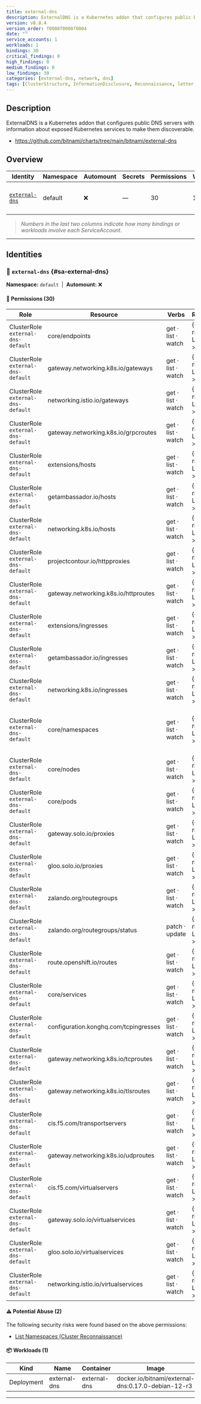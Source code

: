 ```yaml
---
title: external-dns
description: ExternalDNS is a Kubernetes addon that configures public DNS servers with information about exposed Kubernetes services to make them discoverable.
version: v8.8.4
version_order: f0008f0008f0004
date: ""
service_accounts: 1
workloads: 1
bindings: 30
critical_findings: 0
high_findings: 0
medium_findings: 0
low_findings: 30
categories: [external-dns, network, dns]
tags: [ClusterStructure, InformationDisclosure, Reconnaissance, letter-E]
---
```


## Description

ExternalDNS is a Kubernetes addon that configures public DNS servers with information about exposed Kubernetes services to make them discoverable.

- https://github.com/bitnami/charts/tree/main/bitnami/external-dns

## Overview

| Identity                           | Namespace | Automount | Secrets | Permissions | Workloads | Risk               |
| ---------------------------------- | --------- | --------- | ------- | ----------- | --------- | ------------------ |
| [`external-dns`](#sa-external-dns) | default   | ❌        | —       | 30          | 1         | {{< risk "Low" >}} |

> _Numbers in the last two columns indicate how many bindings or workloads involve each ServiceAccount._

---

## Identities

### 🤖 `external-dns` {#sa-external-dns}

**Namespace:** `default` &nbsp;|&nbsp; **Automount:** ❌

#### 🔑 Permissions (30)

| Role                               | Resource                              | Verbs              | Risk             | Tags                                                                                            |
| ---------------------------------- | ------------------------------------- | ------------------ | ---------------- | ----------------------------------------------------------------------------------------------- |
| ClusterRole `external-dns-default` | core/endpoints                        | get · list · watch | {{< risk Low >}} |                                                                                                 |
| ClusterRole `external-dns-default` | gateway.networking.k8s.io/gateways    | get · list · watch | {{< risk Low >}} |                                                                                                 |
| ClusterRole `external-dns-default` | networking.istio.io/gateways          | get · list · watch | {{< risk Low >}} |                                                                                                 |
| ClusterRole `external-dns-default` | gateway.networking.k8s.io/grpcroutes  | get · list · watch | {{< risk Low >}} |                                                                                                 |
| ClusterRole `external-dns-default` | extensions/hosts                      | get · list · watch | {{< risk Low >}} |                                                                                                 |
| ClusterRole `external-dns-default` | getambassador.io/hosts                | get · list · watch | {{< risk Low >}} |                                                                                                 |
| ClusterRole `external-dns-default` | networking.k8s.io/hosts               | get · list · watch | {{< risk Low >}} |                                                                                                 |
| ClusterRole `external-dns-default` | projectcontour.io/httpproxies         | get · list · watch | {{< risk Low >}} |                                                                                                 |
| ClusterRole `external-dns-default` | gateway.networking.k8s.io/httproutes  | get · list · watch | {{< risk Low >}} |                                                                                                 |
| ClusterRole `external-dns-default` | extensions/ingresses                  | get · list · watch | {{< risk Low >}} |                                                                                                 |
| ClusterRole `external-dns-default` | getambassador.io/ingresses            | get · list · watch | {{< risk Low >}} |                                                                                                 |
| ClusterRole `external-dns-default` | networking.k8s.io/ingresses           | get · list · watch | {{< risk Low >}} |                                                                                                 |
| ClusterRole `external-dns-default` | core/namespaces                       | get · list · watch | {{< risk Low >}} | {{< tag "ClusterStructure" >}} {{< tag "InformationDisclosure" >}} {{< tag "Reconnaissance" >}} |
| ClusterRole `external-dns-default` | core/nodes                            | get · list · watch | {{< risk Low >}} |                                                                                                 |
| ClusterRole `external-dns-default` | core/pods                             | get · list · watch | {{< risk Low >}} |                                                                                                 |
| ClusterRole `external-dns-default` | gateway.solo.io/proxies               | get · list · watch | {{< risk Low >}} |                                                                                                 |
| ClusterRole `external-dns-default` | gloo.solo.io/proxies                  | get · list · watch | {{< risk Low >}} |                                                                                                 |
| ClusterRole `external-dns-default` | zalando.org/routegroups               | get · list · watch | {{< risk Low >}} |                                                                                                 |
| ClusterRole `external-dns-default` | zalando.org/routegroups/status        | patch · update     | {{< risk Low >}} |                                                                                                 |
| ClusterRole `external-dns-default` | route.openshift.io/routes             | get · list · watch | {{< risk Low >}} |                                                                                                 |
| ClusterRole `external-dns-default` | core/services                         | get · list · watch | {{< risk Low >}} |                                                                                                 |
| ClusterRole `external-dns-default` | configuration.konghq.com/tcpingresses | get · list · watch | {{< risk Low >}} |                                                                                                 |
| ClusterRole `external-dns-default` | gateway.networking.k8s.io/tcproutes   | get · list · watch | {{< risk Low >}} |                                                                                                 |
| ClusterRole `external-dns-default` | gateway.networking.k8s.io/tlsroutes   | get · list · watch | {{< risk Low >}} |                                                                                                 |
| ClusterRole `external-dns-default` | cis.f5.com/transportservers           | get · list · watch | {{< risk Low >}} |                                                                                                 |
| ClusterRole `external-dns-default` | gateway.networking.k8s.io/udproutes   | get · list · watch | {{< risk Low >}} |                                                                                                 |
| ClusterRole `external-dns-default` | cis.f5.com/virtualservers             | get · list · watch | {{< risk Low >}} |                                                                                                 |
| ClusterRole `external-dns-default` | gateway.solo.io/virtualservices       | get · list · watch | {{< risk Low >}} |                                                                                                 |
| ClusterRole `external-dns-default` | gloo.solo.io/virtualservices          | get · list · watch | {{< risk Low >}} |                                                                                                 |
| ClusterRole `external-dns-default` | networking.istio.io/virtualservices   | get · list · watch | {{< risk Low >}} |                                                                                                 |

#### ⚠️ Potential Abuse (2)

The following security risks were found based on the above permissions:

- [List Namespaces (Cluster Reconnaissance)](/rules/1082)

#### 📦 Workloads (1)

| Kind       | Name         | Container    | Image                                              |
| ---------- | ------------ | ------------ | -------------------------------------------------- |
| Deployment | external-dns | external-dns | docker.io/bitnami/external-dns:0.17.0-debian-12-r3 |

---

